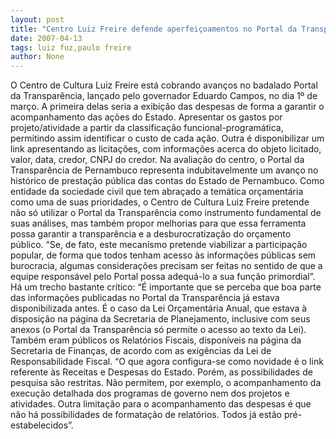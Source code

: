 ```yaml
---
layout: post
title: "Centro Luiz Freire defende aperfeiçoamentos no Portal da Transparência"
date: 2007-04-13
tags: luiz fuz,paulo freire
author: None
---
```

O Centro de Cultura Luiz Freire está cobrando avanços no badalado Portal da Transparência, lançado pelo governador Eduardo Campos, no dia 1º de março.
A primeira delas seria a exibição das despesas de forma a garantir o acompanhamento das ações do Estado.&nbsp;Apresentar os gastos por projeto/atividade a partir da classificação funcional-programática, permitindo assim identificar o custo de cada ação.
Outra é disponibilizar um link apresentando as licitações, com informações acerca do objeto licitado, valor, data, credor, CNPJ do credor.
Na avaliação do centro, o Portal da Transparência de Pernambuco representa indubitavelmente um avanço no histórico de prestação pública das contas do Estado de Pernambuco. 
Como entidade da sociedade civil que tem abraçado a temática orçamentária como uma de suas prioridades, o Centro de Cultura Luiz Freire pretende não só utilizar o Portal da Transparência como instrumento fundamental de suas análises, mas também propor melhorias para que essa ferramenta possa garantir a transparência e a desburocratização do orçamento público.
“Se, de fato, este mecanismo pretende viabilizar a participação popular, de forma que todos tenham acesso às informações públicas sem burocracia, algumas considerações precisam ser feitas no sentido de que a equipe responsável pelo Portal possa adequá-lo a sua função primordial”.
Há um trecho bastante crítico:
“É importante que se perceba que boa parte das informações publicadas no Portal da Transparência já estava disponibilizada antes. É o caso da Lei Orçamentária Anual, que estava à disposição na página da Secretaria de Planejamento, inclusive com seus anexos (o Portal da Transparência só permite o acesso ao texto da Lei). Também eram públicos os Relatórios Fiscais, disponíveis na página da Secretaria de Finanças, de acordo com as exigências da Lei de Responsabilidade Fiscal.
“O que agora configura-se como novidade é o link referente às Receitas e Despesas do Estado. Porém, as possibilidades de pesquisa são restritas. Não permitem, por exemplo, o acompanhamento da execução detalhada dos programas de governo nem dos projetos e atividades. Outra limitação para o acompanhamento das despesas é que não há possibilidades de formatação de relatórios. Todos já estão pré-estabelecidos”. 